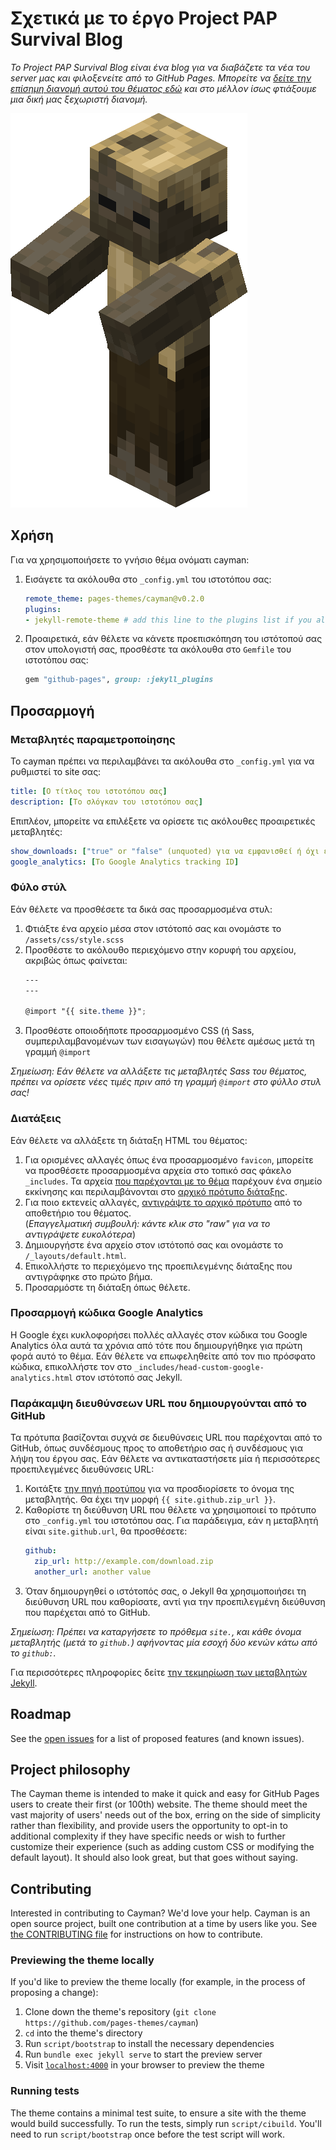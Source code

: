 # Σχετικά με το έργο Project PAP Survival Blog

*Το Project PAP Survival Blog είναι ένα blog για να διαβάζετε τα νέα του server μας και φιλοξενείτε από το GitHub Pages. Μπορείτε να [δείτε την επίσημη διανομή αυτού του θέματος εδώ](http://pages-themes.github.io/cayman) και στο μέλλον ίσως φτιάξουμε μια δική μας ξεχωριστή διανομή.*

![Thumbnail of Project PAP Survival Blog](logo.png)

## Χρήση

Για να χρησιμοποιήσετε το γνήσιο θέμα ονόματι cayman:

1. Εισάγετε τα ακόλουθα στο `_config.yml` του ιστοτόπου σας:

    ```yml
    remote_theme: pages-themes/cayman@v0.2.0
    plugins:
    - jekyll-remote-theme # add this line to the plugins list if you already have one
    ```

2. Προαιρετικά, εάν θέλετε να κάνετε προεπισκόπηση του ιστότοπού σας στον υπολογιστή σας, προσθέστε τα ακόλουθα στο `Gemfile` του ιστοτόπου σας:

    ```ruby
    gem "github-pages", group: :jekyll_plugins
    ```

## Προσαρμογή

### Μεταβλητές παραμετροποίησης

Το cayman πρέπει να περιλαμβάνει τα ακόλουθα στο `_config.yml` για να ρυθμιστεί το site σας:

```yml
title: [Ο τίτλος του ιστοτόπου σας]
description: [Το σλόγκαν του ιστοτόπου σας]
```

Επιπλέον, μπορείτε να επιλέξετε να ορίσετε τις ακόλουθες προαιρετικές μεταβλητές:

```yml
show_downloads: ["true" or "false" (unquoted) για να εμφανισθεί ή όχι ένα κουμπί λήψης.]
google_analytics: [Το Google Analytics tracking ID]
```

### Φύλο στύλ

Εάν θέλετε να προσθέσετε τα δικά σας προσαρμοσμένα στυλ:

1. Φτιάξτε ένα αρχείο μέσα στον ιστότοπό σας και ονομάστε το `/assets/css/style.scss`
2. Προσθέστε το ακόλουθο περιεχόμενο στην κορυφή του αρχείου, ακριβώς όπως φαίνεται:
    ```scss
    ---
    ---

    @import "{{ site.theme }}";
    ```
3. Προσθέστε οποιοδήποτε προσαρμοσμένο CSS (ή Sass, συμπεριλαμβανομένων των εισαγωγών) που θέλετε αμέσως μετά τη γραμμή `@import`

*Σημείωση: Εάν θέλετε να αλλάξετε τις μεταβλητές Sass του θέματος, πρέπει να ορίσετε νέες τιμές πριν από τη γραμμή `@import` στο φύλλο στυλ σας!*

### Διατάξεις

Εάν θέλετε να αλλάξετε τη διάταξη HTML του θέματος:

1. Για ορισμένες αλλαγές όπως ένα προσαρμοσμένο `favicon`, μπορείτε να προσθέσετε προσαρμοσμένα αρχεία στο τοπικό σας φάκελο `_includes`. Τα αρχεία [που παρέχονται με το θέμα](https://github.com/pages-themes/cayman/tree/master/_includes) παρέχουν ένα σημείο εκκίνησης και περιλαμβάνονται στο [αρχικό πρότυπο διάταξης](https://github.com/pages-themes/cayman/blob/master/_layouts/default.html).
2. Για ποιο εκτενείς αλλαγές, [αντιγράψτε το αρχικό πρότυπο](https://github.com/pages-themes/cayman/blob/master/_layouts/default.html) από το αποθετήριο του θέματος.<br />(*Επαγγελματική συμβουλή: κάντε κλικ στο "raw" για να το αντιγράψετε ευκολότερα*)
3. Δημιουργήστε ένα αρχείο στον ιστότοπό σας και ονομάστε το `/_layouts/default.html`.
4. Επικολλήστε το περιεχόμενο της προεπιλεγμένης διάταξης που αντιγράφηκε στο πρώτο βήμα.
5. Προσαρμόστε τη διάταξη όπως θέλετε.
### Προσαρμογή κώδικα Google Analytics

Η Google έχει κυκλοφορήσει πολλές αλλαγές στον κώδικα του Google Analytics όλα αυτά τα χρόνια από τότε που δημιουργήθηκε για πρώτη φορά αυτό το θέμα. Εάν θέλετε να επωφεληθείτε από τον πιο πρόσφατο κώδικα, επικολλήστε τον στο `_includes/head-custom-google-analytics.html` στον ιστότοπό σας Jekyll.

### Παράκαμψη διευθύνσεων URL που δημιουργούνται από το GitHub

Τα πρότυπα βασίζονται συχνά σε διευθύνσεις URL που παρέχονται από το GitHub, όπως συνδέσμους προς το αποθετήριο σας ή συνδέσμους για λήψη του έργου σας. Εάν θέλετε να αντικαταστήσετε μία ή περισσότερες προεπιλεγμένες διευθύνσεις URL:

1. Κοιτάξτε [την πηγή προτύπου](https://github.com/pages-themes/cayman/blob/master/_layouts/default.html) για να προσδιορίσετε το όνομα της μεταβλητής. Θα έχει την μορφή `{{ site.github.zip_url }}`.
2. Καθορίστε τη διεύθυνση URL που θέλετε να χρησιμοποιεί το πρότυπο στο `_config.yml` του ιστοτόπου σας. Για παράδειγμα, εάν η μεταβλητή είναι `site.github.url`, θα προσθέσετε:
    ```yml
    github:
      zip_url: http://example.com/download.zip
      another_url: another value
    ```
3. Όταν δημιουργηθεί ο ιστότοπός σας, ο Jekyll θα χρησιμοποιήσει τη διεύθυνση URL που καθορίσατε, αντί για την προεπιλεγμένη διεύθυνση που παρέχεται από το GitHub.

*Σημείωση: Πρέπει να καταργήσετε το πρόθεμα `site.`, και κάθε όνομα μεταβλητής (μετά το `github.`) αφήνοντας μία εσοχή δύο κενών κάτω από το `github:`.*

Για περισσότερες πληροφορίες δείτε [την τεκμηρίωση των μεταβλητών Jekyll](https://jekyllrb.com/docs/variables/).

## Roadmap

See the [open issues](https://github.com/pages-themes/cayman/issues) for a list of proposed features (and known issues).

## Project philosophy

The Cayman theme is intended to make it quick and easy for GitHub Pages users to create their first (or 100th) website. The theme should meet the vast majority of users' needs out of the box, erring on the side of simplicity rather than flexibility, and provide users the opportunity to opt-in to additional complexity if they have specific needs or wish to further customize their experience (such as adding custom CSS or modifying the default layout). It should also look great, but that goes without saying.

## Contributing

Interested in contributing to Cayman? We'd love your help. Cayman is an open source project, built one contribution at a time by users like you. See [the CONTRIBUTING file](docs/CONTRIBUTING.md) for instructions on how to contribute.

### Previewing the theme locally

If you'd like to preview the theme locally (for example, in the process of proposing a change):

1. Clone down the theme's repository (`git clone https://github.com/pages-themes/cayman`)
2. `cd` into the theme's directory
3. Run `script/bootstrap` to install the necessary dependencies
4. Run `bundle exec jekyll serve` to start the preview server
5. Visit [`localhost:4000`](http://localhost:4000) in your browser to preview the theme

### Running tests

The theme contains a minimal test suite, to ensure a site with the theme would build successfully. To run the tests, simply run `script/cibuild`. You'll need to run `script/bootstrap` once before the test script will work.
